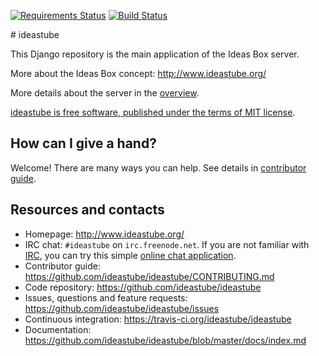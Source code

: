 [![Requirements Status](https://requires.io/github/ideastube/ideastube/requirements.svg?branch=master)](https://requires.io/github/ideastube/ideastube/requirements/?branch=master) [![Build Status](https://travis-ci.org/ideastube/ideastube.svg?branch=master)](https://travis-ci.org/ideastube/ideastube)

# ideastube

This Django repository is the main application of the Ideas Box server.

More about the Ideas Box concept: http://www.ideastube.org/

More details about the server in the [overview](https://github.com/ideastube/ideastube/wiki/Server-Overview).

[ideastube is free software, published under the terms of MIT license](https://github.com/ideastube/ideastube/LICENSE.md).

## How can I give a hand?

Welcome! There are many ways you can help. See details in
[contributor guide](https://github.com/ideastube/ideastube/CONTRIBUTING.md).

## Resources and contacts

* Homepage: http://www.ideastube.org/
* IRC chat: `#ideastube` on `irc.freenode.net`. If you are not familiar with
  [IRC](https://en.wikipedia.org/wiki/Internet_Relay_Chat), you can try
  this simple [online chat application](https://kiwiirc.com/client/irc.freenode.net/?nick=new-user|?#ideastube).
* Contributor guide: https://github.com/ideastube/ideastube/CONTRIBUTING.md
* Code repository: https://github.com/ideastube/ideastube
* Issues, questions and feature requests:
  https://github.com/ideastube/ideastube/issues
* Continuous integration: https://travis-ci.org/ideastube/ideastube
* Documentation: https://github.com/ideastube/ideastube/blob/master/docs/index.md
